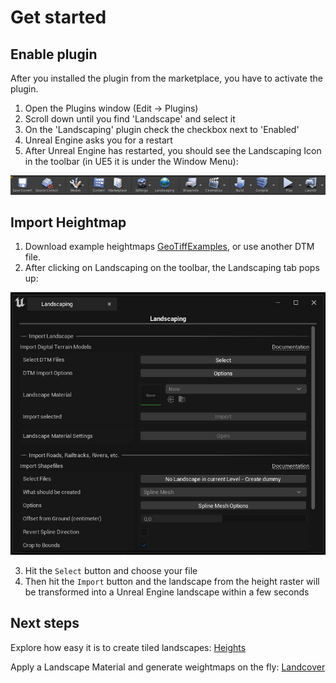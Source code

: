 # Get started

## Enable plugin

After you installed the plugin from the marketplace, you have to activate the plugin.

1) Open the Plugins window (Edit -> Plugins)
2) Scroll down until you find 'Landscape' and select it
3) On the 'Landscaping' plugin check the checkbox next to 'Enabled'
4) Unreal Engine asks you for a restart
5) After Unreal Engine has restarted, you should see the Landscaping Icon in the toolbar (in UE5 it is under the Window Menu):

![Toolbar with Landscaping](_media/ue4_toolbar_with_landscaping.jpg)

## Import Heightmap

1) Download example heightmaps [GeoTiffExamples](https://cloud.ludicdrive.com/s/4HQPy8phBTxEL4z/download), or use another DTM file.
2) After clicking on Landscaping on the toolbar, the Landscaping tab pops up:

![Landscaping Tab](_media/ue4_landscaping_tab.jpg)

3) Hit the `Select` button and choose your file
4) Then hit the `Import` button and the landscape from the height raster will be transformed into a Unreal Engine landscape within a few seconds

## Next steps

Explore how easy it is to create tiled landscapes: [Heights](heights.md?id=heights)

Apply a Landscape Material and generate weightmaps on the fly: [Landcover](landcover.md?id=landcover)
